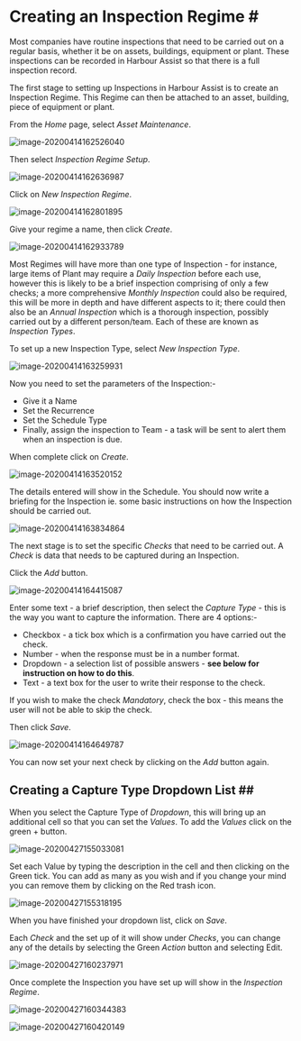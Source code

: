 # Creating an Inspection Regime \#

Most companies have routine inspections that need to be carried out on a regular basis, whether it be on assets, buildings, equipment or plant. These inspections can be recorded in Harbour Assist so that there is a full inspection record.

The first stage to setting up Inspections in Harbour Assist is to create an Inspection Regime. This Regime can then be attached to an asset, building, piece of equipment or plant.

From the _Home_ page, select _Asset Maintenance_.

![image-20200414162526040](../.gitbook/assets/image-20200414162526040.png)

Then select _Inspection Regime Setup_.

![image-20200414162636987](../.gitbook/assets/image-20200414162636987.png)

Click on _New Inspection Regime_.

![image-20200414162801895](../.gitbook/assets/image-20200414162801895.png)

Give your regime a name, then click _Create_.

![image-20200414162933789](../.gitbook/assets/image-20200414162933789.png)

Most Regimes will have more than one type of Inspection - for instance, large items of Plant may require a _Daily Inspection_ before each use, however this is likely to be a brief inspection comprising of only a few checks; a more comprehensive _Monthly Inspection_ could also be required, this will be more in depth and have different aspects to it; there could then also be an _Annual Inspection_ which is a thorough inspection, possibly carried out by a different person/team. Each of these are known as _Inspection Types_.

To set up a new Inspection Type, select _New Inspection Type_.

![image-20200414163259931](../.gitbook/assets/image-20200414163259931.png)

Now you need to set the parameters of the Inspection:-

* Give it a Name
* Set the Recurrence
* Set the Schedule Type
* Finally, assign the inspection to Team - a task will be sent to alert them when an inspection is due.

When complete click on _Create_.

![image-20200414163520152](../.gitbook/assets/image-20200414163520152.png)

The details entered will show in the Schedule. You should now write a briefing for the Inspection ie. some basic instructions on how the Inspection should be carried out.

![image-20200414163834864](../.gitbook/assets/image-20200414163834864.png)

The next stage is to set the specific _Checks_ that need to be carried out. A _Check_ is data that needs to be captured during an Inspection.

Click the _Add_ button.

![image-20200414164415087](../.gitbook/assets/image-20200414164415087.png)

Enter some text - a brief description, then select the _Capture Type_ - this is the way you want to capture the information. There are 4 options:-

* Checkbox - a tick box which is a confirmation you have carried out the check.
* Number - when the response must be in a number format.
* Dropdown - a selection list of possible answers - **see below for instruction on how to do this**.
* Text - a text box for the user to write their response to the check.

If you wish to make the check _Mandatory_, check the box - this means the user will not be able to skip the check.

Then click _Save_.

![image-20200414164649787](../.gitbook/assets/image-20200414164649787.png)

You can now set your next check by clicking on the _Add_ button again.

## Creating a Capture Type Dropdown List \#\#

When you select the Capture Type of _Dropdown_, this will bring up an additional cell so that you can set the _Values_. To add the _Values_ click on the green + button.

![image-20200427155033081](../.gitbook/assets/image-20200427155033081.png)

Set each Value by typing the description in the cell and then clicking on the Green tick. You can add as many as you wish and if you change your mind you can remove them by clicking on the Red trash icon.

![image-20200427155318195](../.gitbook/assets/image-20200427155318195.png)

When you have finished your dropdown list, click on _Save_.

Each _Check_ and the set up of it will show under _Checks_, you can change any of the details by selecting the Green _Action_ button and selecting Edit.

![image-20200427160237971](../.gitbook/assets/image-20200427160237971.png)

Once complete the Inspection you have set up will show in the _Inspection Regime_.

![image-20200427160344383](../.gitbook/assets/image-20200427160344383.png)

![image-20200427160420149](../.gitbook/assets/image-20200427160420149.png)

